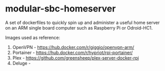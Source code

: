 # modular-sbc-homeserver
A set of dockerfiles to quickly spin up and administer a useful home server on an ARM single board computer such as Raspberry Pi or Odroid-HC1.


Images used as reference:
1) OpenVPN - https://hub.docker.com/r/giggio/openvpn-arm/
2) Portainer - https://hub.docker.com/r/hypriot/rpi-portainer/
3) Plex - https://github.com/greensheep/plex-server-docker-rpi
4) Deluge - 
